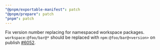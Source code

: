 ```yaml
---
"@pnpm/exportable-manifest": patch
"@pnpm/prepare": patch
"pnpm": patch
---
```


Fix version number replacing for namespaced workspace packages. `workspace:@foo/bar@*` should be replaced with `npm:@foo/bar@<version>` on publish [#6052](https://github.com/pnpm/pnpm/pull/6052).
